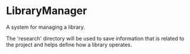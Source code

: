 # LibraryManager

A system for managing a library.

The 'research' directory will be used to save information that is related to the project and helps define how a library operates. 
